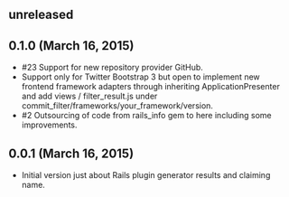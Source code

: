 ## unreleased ##

## 0.1.0 (March 16, 2015) ##

*   #23 Support for new repository provider GitHub.
*   Support only for Twitter Bootstrap 3 but open to implement new frontend framework adapters through inheriting ApplicationPresenter and add views / filter_result.js under commit_filter/frameworks/your_framework/version.
*   #2 Outsourcing of code from rails_info gem to here including some improvements.

## 0.0.1 (March 16, 2015) ##

*   Initial version just about Rails plugin generator results and claiming name.